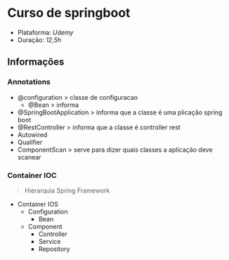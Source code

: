 # Curso de springboot
- Plataforma: *Udemy*
- Duração: *12,5h*

## Informações
### Annotations
- @configuration > classe de configuracao
  - @Bean > informa
- @SpringBootApplication > informa que a classe é uma plicação spring boot
- @RestController > informa que a classe é controller rest
- Autowired
- Qualifier
- ComponentScan > serve para dizer quais classes a aplicação deve scanear
### Container IOC
> Hierarquia Spring Framework
- Container IOS
  - Configuration
    - Bean
  - Component
    - Controller
    - Service
    - Repository